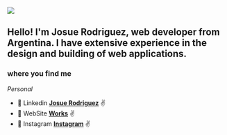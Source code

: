 ![](https://github.com/hebertdev1/hebertdev1/blob/master/javascript.gif)

## Hello! I'm Josue Rodriguez, web developer from Argentina. I have extensive experience in the design and building of web applications.

### where you find me

_Personal_
* :page_with_curl: Linkedin **[Josue Rodriguez](https://www.linkedin.com/in/josue-rodriguez-752138191/)** :v:
* :page_with_curl: WebSite **[Works](http://josuerodriguez.netlify.app/)** :v:
* :page_with_curl: Instagram **[Instagram](https://www.instagram.com/josue_rodriguezd/)** :v:


